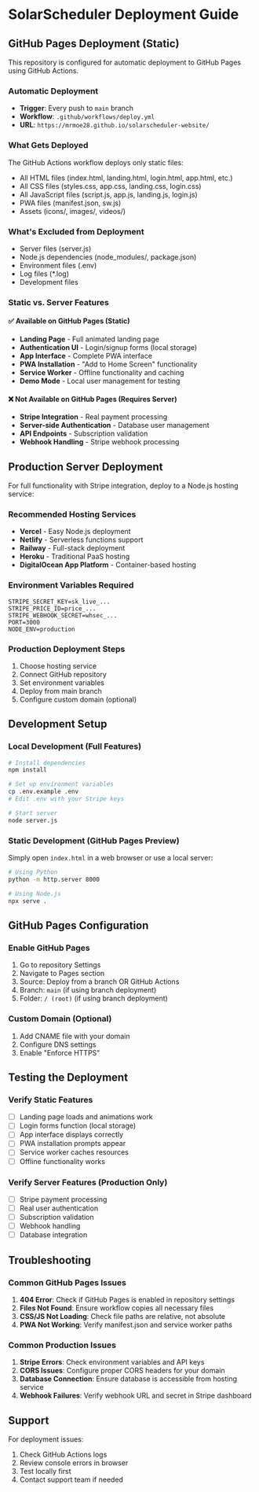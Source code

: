# SolarScheduler Deployment Guide

## GitHub Pages Deployment (Static)

This repository is configured for automatic deployment to GitHub Pages using GitHub Actions.

### Automatic Deployment
- **Trigger**: Every push to `main` branch
- **Workflow**: `.github/workflows/deploy.yml`
- **URL**: `https://mrmoe28.github.io/solarscheduler-website/`

### What Gets Deployed
The GitHub Actions workflow deploys only static files:
- All HTML files (index.html, landing.html, login.html, app.html, etc.)
- All CSS files (styles.css, app.css, landing.css, login.css)
- All JavaScript files (script.js, app.js, landing.js, login.js)
- PWA files (manifest.json, sw.js)
- Assets (icons/, images/, videos/)

### What's Excluded from Deployment
- Server files (server.js)
- Node.js dependencies (node_modules/, package.json)
- Environment files (.env)
- Log files (*.log)
- Development files

### Static vs. Server Features

#### ✅ Available on GitHub Pages (Static)
- **Landing Page** - Full animated landing page
- **Authentication UI** - Login/signup forms (local storage)
- **App Interface** - Complete PWA interface
- **PWA Installation** - "Add to Home Screen" functionality
- **Service Worker** - Offline functionality and caching
- **Demo Mode** - Local user management for testing

#### ❌ Not Available on GitHub Pages (Requires Server)
- **Stripe Integration** - Real payment processing
- **Server-side Authentication** - Database user management
- **API Endpoints** - Subscription validation
- **Webhook Handling** - Stripe webhook processing

## Production Server Deployment

For full functionality with Stripe integration, deploy to a Node.js hosting service:

### Recommended Hosting Services
- **Vercel** - Easy Node.js deployment
- **Netlify** - Serverless functions support
- **Railway** - Full-stack deployment
- **Heroku** - Traditional PaaS hosting
- **DigitalOcean App Platform** - Container-based hosting

### Environment Variables Required
```
STRIPE_SECRET_KEY=sk_live_...
STRIPE_PRICE_ID=price_...
STRIPE_WEBHOOK_SECRET=whsec_...
PORT=3000
NODE_ENV=production
```

### Production Deployment Steps
1. Choose hosting service
2. Connect GitHub repository
3. Set environment variables
4. Deploy from main branch
5. Configure custom domain (optional)

## Development Setup

### Local Development (Full Features)
```bash
# Install dependencies
npm install

# Set up environment variables
cp .env.example .env
# Edit .env with your Stripe keys

# Start server
node server.js
```

### Static Development (GitHub Pages Preview)
Simply open `index.html` in a web browser or use a local server:
```bash
# Using Python
python -m http.server 8000

# Using Node.js
npx serve .
```

## GitHub Pages Configuration

### Enable GitHub Pages
1. Go to repository Settings
2. Navigate to Pages section
3. Source: Deploy from a branch OR GitHub Actions
4. Branch: `main` (if using branch deployment)
5. Folder: `/ (root)` (if using branch deployment)

### Custom Domain (Optional)
1. Add CNAME file with your domain
2. Configure DNS settings
3. Enable "Enforce HTTPS"

## Testing the Deployment

### Verify Static Features
- [ ] Landing page loads and animations work
- [ ] Login forms function (local storage)
- [ ] App interface displays correctly
- [ ] PWA installation prompts appear
- [ ] Service worker caches resources
- [ ] Offline functionality works

### Verify Server Features (Production Only)
- [ ] Stripe payment processing
- [ ] Real user authentication
- [ ] Subscription validation
- [ ] Webhook handling
- [ ] Database integration

## Troubleshooting

### Common GitHub Pages Issues
1. **404 Error**: Check if GitHub Pages is enabled in repository settings
2. **Files Not Found**: Ensure workflow copies all necessary files
3. **CSS/JS Not Loading**: Check file paths are relative, not absolute
4. **PWA Not Working**: Verify manifest.json and service worker paths

### Common Production Issues
1. **Stripe Errors**: Check environment variables and API keys
2. **CORS Issues**: Configure proper CORS headers for your domain
3. **Database Connection**: Ensure database is accessible from hosting service
4. **Webhook Failures**: Verify webhook URL and secret in Stripe dashboard

## Support

For deployment issues:
1. Check GitHub Actions logs
2. Review console errors in browser
3. Test locally first
4. Contact support team if needed